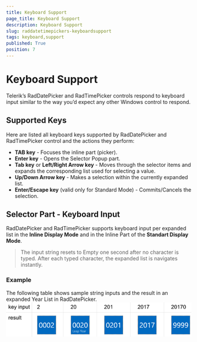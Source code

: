 ```yaml
---
title: Keyboard Support
page_title: Keyboard Support
description: Keyboard Support
slug: raddatetimepickers-keyboardsupport
tags: keyboard,support
published: True
position: 7
---
```


# Keyboard Support

Telerik’s RadDatePicker and RadTimePicker controls respond to keyboard input similar to the way you’d expect any other Windows control to respond.

## Supported Keys

Here are listed all keyboard keys supported by RadDatePicker and RadTimePicker control and the actions they perform:

* **TAB key** - Focuses the inline part (picker).
* **Enter key** - Opens the Selector Popup part.
* **Tab key** or **Left/Right Arrow key** - Moves through the selector items and expands the corresponding list used for selecting a value.
* **Up/Down Arrow key** - Makes a selection within the currently expanded list.
* **Enter/Escape key** (valid only for Standard Mode) - Commits/Cancels the selection.

## Selector Part - Keyboard Input

RadDatePicker and RadTimePicker supports keyboard input per expanded list in the **Inline Display Mode** and in the Inline Part of the **Standart Display Mode**.

> The input string resets to Empty one second after no character is typed. After each typed character, the expanded list is navigates instantly.


### Example

The following table shows sample string inputs and the result in an expanded Year List in RadDatePicker.
![2 Key Board Inputs Table](images/KeyboardInputaTable.png)